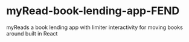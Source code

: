 # myRead-book-lending-app-FEND
myReads a book lending app with limiter interactivity for moving books around built in React
